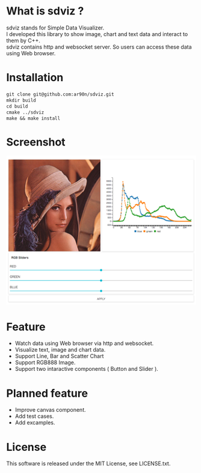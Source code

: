 What is sdviz ?
===============
sdviz stands for Simple Data Visualizer.  
I developed this library to show image, chart and text data and interact to them by C++.  
sdviz contains http and websocket server. So users can access these data using Web browser.

Installation
===============

    git clone git@github.com:ar90n/sdviz.git
    mkdir build
    cd build
    cmake ../sdviz
    make && make install

Screenshot
===============
![screenshot](https://raw.githubusercontent.com/ar90n/sdviz/images/screenshot.png)

Feature
===============
* Watch data using Web browser via http and websocket.
* Visualize text, image and chart data.
* Support Line, Bar and Scatter Chart
* Support RGB888 Image.
* Support two intaractive components ( Button and Slider ).

Planned feature
===============
* Improve canvas component.
* Add test cases.
* Add excamples.

License
===============
This software is released under the MIT License, see LICENSE.txt.
